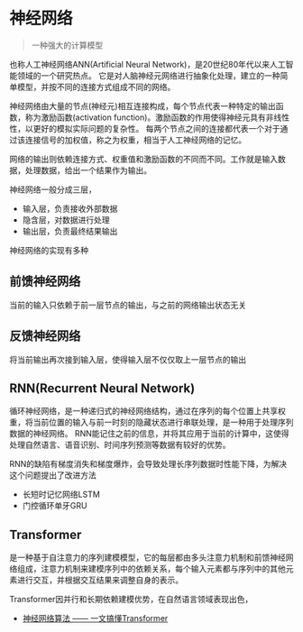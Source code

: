 # 神经网络
> 一种强大的计算模型

也称人工神经网络ANN(Artificial Neural Network)，是20世纪80年代以来人工智能领域的一个研究热点。
它是对人脑神经元网络进行抽象化处理，建立的一种简单模型，并按不同的连接方式组成不同的网络。

神经网络由大量的节点(神经元)相互连接构成，每个节点代表一种特定的输出函数，称为激励函数(activation function)。激励函数的作用使得神经元具有非线性性，以更好的模拟实际问题的复杂性。
每两个节点之间的连接都代表一个对于通过该连接信号的加权值，称之为权重，相当于人工神经网络的记忆。

网络的输出则依赖连接方式、权重值和激励函数的不同而不同。工作就是输入数据，处理数据，给出一个结果作为输出。

神经网络一般分成三层，
- 输入层，负责接收外部数据
- 隐含层，对数据进行处理    
- 输出层，负责最终结果输出

神经网络的实现有多种

## 前馈神经网络

当前的输入只依赖于前一层节点的输出，与之前的网络输出状态无关

## 反馈神经网络

将当前输出再次接到输入层，使得输入层不仅仅取上一层节点的输出

## RNN(Recurrent Neural Network)

循环神经网络，是一种递归式的神经网络结构，通过在序列的每个位置上共享权重，将当前位置的输入与前一时刻的隐藏状态进行串联处理，是一种用于处理序列数据的神经网络。
RNN能记住之前的信息，并将其应用于当前的计算中，这使得处理自然语言、语音识别、时间序列预测等数据有较好的优势。

RNN的缺陷有梯度消失和梯度爆炸，会导致处理长序列数据时性能下降，为解决这个问题提出了改进方法
- 长短时记忆网络LSTM
- 门控循环单牙GRU

## Transformer
是一种基于自注意力的序列建模模型，它的每层都由多头注意力机制和前馈神经网络组成，注意力机制来建模序列中的依赖关系，每个输入元素都与序列中的其他元素进行交互，并根据交互结果来调整自身的表示。

Transformer因并行和长期依赖建模优势，在自然语言领域表现出色，

- [神经网络算法 —— 一文搞懂Transformer ](https://developer.aliyun.com/article/1462200?utm_content=g_1000391552&accounttraceid=5b0de7cbee3d4e04b732246795313dcegdxe)